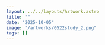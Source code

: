 ```yaml
---
layout: ../../layouts/Artwork.astro
title: ""
date: "2025-10-05"
image: "/artworks/0522study_2.png"
tags: []
---
```


